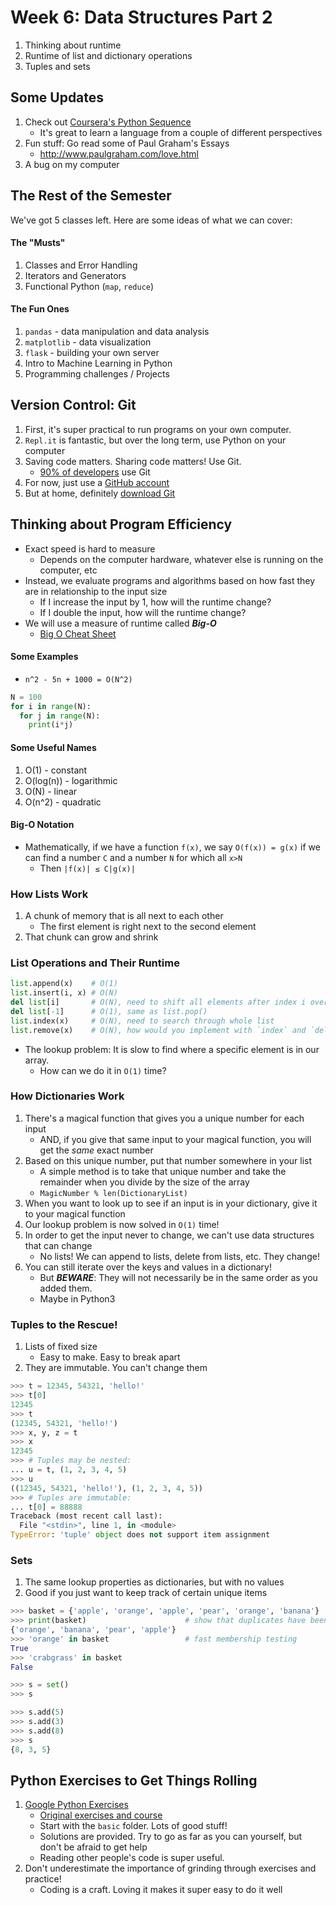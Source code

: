 # Week 6: Data Structures Part 2
1. Thinking about runtime
1. Runtime of list and dictionary operations
1. Tuples and sets

## Some Updates
1. Check out [Coursera's Python Sequence](https://www.coursera.org/specializations/python)
    - It's great to learn a language from a couple of different perspectives
1. Fun stuff: Go read some of Paul Graham's Essays
    - http://www.paulgraham.com/love.html
1. A bug on my computer

## The Rest of the Semester
We've got 5 classes left. Here are some ideas of what we can cover:
#### The "Musts"
1. Classes and Error Handling
2. Iterators and Generators
3. Functional Python (`map`, `reduce`)

#### The Fun Ones
1. `pandas` - data manipulation and data analysis
2. `matplotlib` - data visualization
3. `flask` - building your own server
4. Intro to Machine Learning in Python
5. Programming challenges / Projects

## Version Control: Git
1. First, it's super practical to run programs on your own computer.
2. `Repl.it` is fantastic, but over the long term, use Python on your computer
3. Saving code matters. Sharing code matters! Use Git.
    - [90% of developers](https://insights.stackoverflow.com/survey/2018/#work-version-control) use Git
4. For now, just use a [GitHub account](github.com/)
5. But at home, definitely [download Git](https://git-scm.com/downloads)

## Thinking about Program Efficiency
- Exact speed is hard to measure
    - Depends on the computer hardware, whatever else is running on the computer, etc
- Instead, we evaluate programs and algorithms based on how fast they are in relationship to the input size
    - If I increase the input by 1, how will the runtime change?
    - If I double the input, how will the runtime change?
- We will use a measure of runtime called _**Big-O**_
    - [Big O Cheat Sheet](http://bigocheatsheet.com/)


#### Some Examples
- `n^2 - 5n + 1000 = O(N^2)`

```python
N = 100
for i in range(N):
  for j in range(N):
    print(i*j)
```

#### Some Useful Names
1. O(1) - constant
1. O(log(n)) - logarithmic
1. O(N) - linear 
1. O(n^2) - quadratic

#### Big-O Notation
- Mathematically, if we have a function `f(x)`, we say `O(f(x)) = g(x)` if we can find a number `C` and a number `N` for which all `x>N`
    - Then `|f(x)| ≤ C|g(x)|`

### How Lists Work
1. A chunk of memory that is all next to each other
    - The first element is right next to the second element
1. That chunk can grow and shrink

### List Operations and Their Runtime
```python
list.append(x)    # O(1)
list.insert(i, x) # O(N)
del list[i]       # O(N), need to shift all elements after index i over
del list[-1]      # O(1), same as list.pop()
list.index(x)     # O(N), need to search through whole list
list.remove(x)    # O(N), how would you implement with `index` and `delete`
```
- The lookup problem: It is slow to find where a specific element is in our array.
    - How can we do it in `O(1)` time?

### How Dictionaries Work
1. There's a magical function that gives you a unique number for each input
    - AND, if you give that same input to your magical function, you will get the _same_ exact number
2. Based on this unique number, put that number somewhere in your list
    - A simple method is to take that unique number and take the remainder when you divide by the size of the array
    - `MagicNumber % len(DictionaryList)`
3. When you want to look up to see if an input is in your dictionary, give it to your magical function
4. Our lookup problem is now solved in `O(1)` time!
5. In order to get the input never to change, we can't use data structures that can change
    - No lists! We can append to lists, delete from lists, etc. They change!
6. You can still iterate over the keys and values in a dictionary!
    - But _**BEWARE**_: They will not necessarily be in the same order as you added them.
    - Maybe in Python3

### Tuples to the Rescue!
1. Lists of fixed size
    - Easy to make. Easy to break apart
2. They are immutable. You can't change them

```python
>>> t = 12345, 54321, 'hello!'
>>> t[0]
12345
>>> t
(12345, 54321, 'hello!')
>>> x, y, z = t
>>> x
12345
>>> # Tuples may be nested:
... u = t, (1, 2, 3, 4, 5)
>>> u
((12345, 54321, 'hello!'), (1, 2, 3, 4, 5))
>>> # Tuples are immutable:
... t[0] = 88888
Traceback (most recent call last):
  File "<stdin>", line 1, in <module>
TypeError: 'tuple' object does not support item assignment
```

### Sets
1. The same lookup properties as dictionaries, but with no values
2. Good if you just want to keep track of certain unique items

```python
>>> basket = {'apple', 'orange', 'apple', 'pear', 'orange', 'banana'}
>>> print(basket)                      # show that duplicates have been removed
{'orange', 'banana', 'pear', 'apple'}
>>> 'orange' in basket                 # fast membership testing
True
>>> 'crabgrass' in basket
False

>>> s = set()
>>> s

>>> s.add(5)
>>> s.add(3)
>>> s.add(8)
>>> s
{8, 3, 5}
```


## Python Exercises to Get Things Rolling
1. [Google Python Exercises](https://github.com/2gotgrossman/google-python-exercises)
    - [Original exercises and course](https://developers.google.com/edu/python/exercises/basic)
    - Start with the `basic` folder. Lots of good stuff!
    - Solutions are provided. Try to go as far as you can yourself, but don't be afraid to get help
    - Reading other people's code is super useful.
2. Don't underestimate the importance of grinding through exercises and practice!
    - Coding is a craft. Loving it makes it super easy to do it well
    

